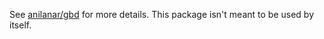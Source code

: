 See [anilanar/gbd](https://github.com/anilanar/gbd) for more details. This package isn't meant to be used by itself.